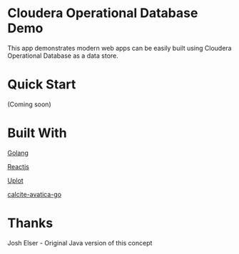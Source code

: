 # Cloudera Operational Database Demo

This app demonstrates modern web apps can be easily built using Cloudera Operational Database as a data store.

# Quick Start

(Coming soon)

# Built With

[Golang](https://golang.org/)

[Reactjs](https://reactjs.org/)

[Uplot](https://github.com/leeoniya/uPlot)

[calcite-avatica-go](https://github.com/apache/calcite-avatica-go)

# Thanks 

Josh Elser - Original Java version of this concept
